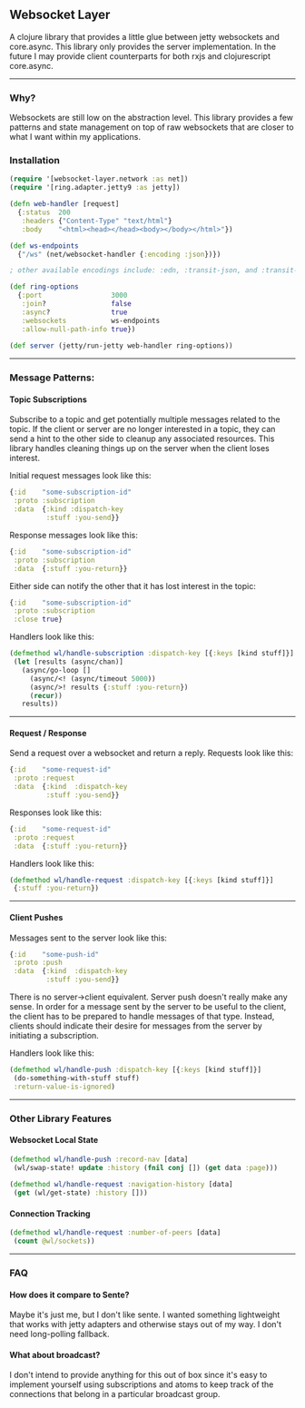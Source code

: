 ## Websocket Layer

A clojure library that provides a little glue between jetty websockets and core.async.
This library only provides the server implementation. In the future I may provide client 
counterparts for both rxjs and clojurescript core.async.

___

### Why?

Websockets are still low on the abstraction level. This library provides a few
patterns and state management on top of raw websockets that are closer to what 
I want within my applications.


### Installation



```clojure
(require '[websocket-layer.network :as net])
(require '[ring.adapter.jetty9 :as jetty])

(defn web-handler [request]
  {:status  200
   :headers {"Content-Type" "text/html"}
   :body    "<html><head></head><body></body></html>"})

(def ws-endpoints 
  {"/ws" (net/websocket-handler {:encoding :json})})

; other available encodings include: :edn, :transit-json, and :transit-json-verbose

(def ring-options 
  {:port                 3000 
   :join?                false
   :async?               true 
   :websockets           ws-endpoints
   :allow-null-path-info true})
  
(def server (jetty/run-jetty web-handler ring-options))
```


___


### Message Patterns:

#### Topic Subscriptions

Subscribe to a topic and get potentially multiple messages related to the topic. 
If the client or server are no longer interested in a topic, they can send a hint
to the other side to cleanup any associated resources. This library handles cleaning
things up on the server when the client loses interest.

Initial request messages look like this:

```clojure
{:id    "some-subscription-id"
 :proto :subscription
 :data  {:kind :dispatch-key
         :stuff :you-send}}
```

Response messages look like this:

```clojure
{:id    "some-subscription-id"
 :proto :subscription
 :data  {:stuff :you-return}}
```

Either side can notify the other that it has lost interest in the topic:

```clojure
{:id    "some-subscription-id"
 :proto :subscription
 :close true}
```

Handlers look like this:

```clojure
(defmethod wl/handle-subscription :dispatch-key [{:keys [kind stuff]}]
 (let [results (async/chan)]
   (async/go-loop []
     (async/<! (async/timeout 5000))
     (async/>! results {:stuff :you-return})
     (recur))
   results))
```

___


#### Request / Response

Send a request over a websocket and return a reply. Requests look like this:

```clojure
{:id    "some-request-id"
 :proto :request
 :data  {:kind  :dispatch-key
         :stuff :you-send}}
```

Responses look like this:

```clojure
{:id    "some-request-id"
 :proto :request
 :data  {:stuff :you-return}}
```

Handlers look like this:

```clojure
(defmethod wl/handle-request :dispatch-key [{:keys [kind stuff]}]
 {:stuff :you-return})
```

___

#### Client Pushes

Messages sent to the server look like this:

```clojure
{:id    "some-push-id"
 :proto :push
 :data  {:kind  :dispatch-key
         :stuff :you-send}}
```

There is no server->client equivalent. Server push doesn't really make any sense. 
In order for a message sent by the server to be useful to the client, the client 
has to be prepared to handle messages of that type. Instead, clients should indicate 
their desire for messages from the server by initiating a subscription.


Handlers look like this:

```clojure
(defmethod wl/handle-push :dispatch-key [{:keys [kind stuff]}]
 (do-something-with-stuff stuff)
 :return-value-is-ignored)
```

___


### Other Library Features


#### Websocket Local State

```clojure
(defmethod wl/handle-push :record-nav [data]
 (wl/swap-state! update :history (fnil conj []) (get data :page)))
 
(defmethod wl/handle-request :navigation-history [data]
 (get (wl/get-state) :history []))
```

#### Connection Tracking

```clojure
(defmethod wl/handle-request :number-of-peers [data]
 (count @wl/sockets))
```


___ 

### FAQ

#### How does it compare to Sente?

Maybe it's just me, but I don't like sente. I wanted something 
lightweight that works with jetty adapters and otherwise stays 
out of my way. I don't need long-polling fallback.

#### What about broadcast?

I don't intend to provide anything for this out of box since it's
easy to implement yourself using subscriptions and atoms to keep
track of the connections that belong in a particular broadcast group.
